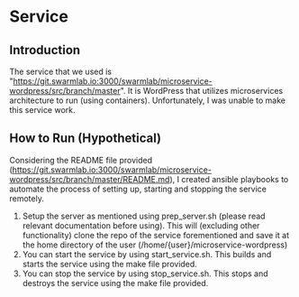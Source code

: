 # Service
## Introduction

The service that we used is "https://git.swarmlab.io:3000/swarmlab/microservice-wordpress/src/branch/master". It is WordPress that utilizes microservices architecture to run (using containers). Unfortunately, I was unable to make this service work.

## How to Run (Hypothetical)

Considering the README file provided (https://git.swarmlab.io:3000/swarmlab/microservice-wordpress/src/branch/master/README.md), I created ansible playbooks to automate the process of setting up, starting and stopping the service remotely.
1. Setup the server as mentioned using prep_server.sh (please read relevant documentation before using). This will (excluding other functionality) clone the repo of the service forementioned and save it at the home directory of the user (/home/{user}/microservice-wordpress)
2. You can start the service by using start_service.sh. This builds and starts the service using the make file provided.
3. You can stop the service by using stop_service.sh. This stops and destroys the service using the make file provided.
